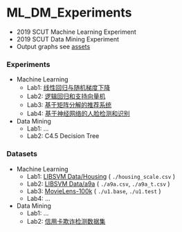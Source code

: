 # ML_DM_Experiments
+ 2019 SCUT Machine Learning Experiment
+ 2019 SCUT Data Mining Experiment
+ Output graphs see [assets](https://github.com/Aoi-hosizora/ML_DM_Experiments/tree/master/assets)

### Experiments

+ Machine Learning
    + Lab1: [线性回归与随机梯度下降](https://www.zybuluo.com/wujiaju/note/1619872)
    + Lab2: [逻辑回归和支持向量机](https://www.zybuluo.com/wujiaju/note/1619984)
    + Lab3: [基于矩阵分解的推荐系统](https://www.zybuluo.com/wujiaju/note/1632082)
    + Lab4: [基于神经网络的人脸检测和识别](https://www.zybuluo.com/wujiaju/note/1632380)
+ Data Mining
    + Lab1: ...
    + Lab2: C4.5 Decision Tree

### Datasets

+ Machine Learning
    + Lab1: [LIBSVM Data/Housing](https://www.csie.ntu.edu.tw/~cjlin/libsvmtools/datasets/regression.html#housing) ( `./housing_scale.csv` )
    + Lab2: [LIBSVM Data/a9a](https://www.csie.ntu.edu.tw/~cjlin/libsvmtools/datasets/binary.html#a9a) ( `./a9a.csv`, `./a9a_t.csv` )
    + Lab3: [MovieLens-100k](http://files.grouplens.org/datasets/movielens/ml-100k.zip) ( `./u1.base`, `./u1.test` )
    + Lab4: ...
+ Data Mining
    + Lab1: ...
    + Lab2: [信用卡欺诈检测数据集](https://www.datafountain.cn/datasets/7guide#)

